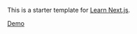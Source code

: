 This is a starter template for [Learn Next.js](https://nextjs.org/learn).

[Demo](https://nextjs-tutorial-blog-4nwg.vercel.app/)
